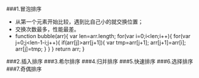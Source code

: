 ###1.冒泡排序
* 从第一个元素开始比较，遇到比自己小的就交换位置；
* 交换次数最多，性能最差。
* function bubble(arr){
      var len=arr.length;
      for(var i=0;i<len;i++){
          for(var j=0;j<len-1-i;j++){
              if(arr[j]>arr[j+1]){
                  var tmp=arr[j+1];
                  arr[j+1]=arr[i];
                  arr[j]=tmp;
              }
          }
      }
      return arr;
  }
  
###2.插入排序
###3.希尔排序
###4.归并排序
###5.快速排序
###6.选择排序
###7.奇偶排序
